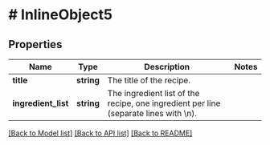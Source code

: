 # # InlineObject5

## Properties

Name | Type | Description | Notes
------------ | ------------- | ------------- | -------------
**title** | **string** | The title of the recipe. | 
**ingredient_list** | **string** | The ingredient list of the recipe, one ingredient per line (separate lines with \\n). | 

[[Back to Model list]](../../README.md#documentation-for-models) [[Back to API list]](../../README.md#documentation-for-api-endpoints) [[Back to README]](../../README.md)


